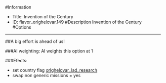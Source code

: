 #Information
 - Title: Invention of the Century
 - ID: flavor_orlghelovar.149
#Description
Invention of the Century
#Options

___
##A big effort is ahead of us!

###AI weighting:
AI weights this option at 1


###Efects:<ul><li>set country flag [orlghelovar_lad_research](../flags/orlghelovar_lad_research.md)</li><li>swap non generic missions = yes</li></ul>
